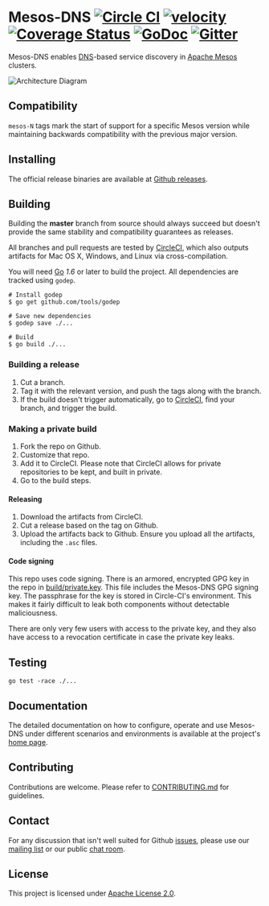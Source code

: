 # Mesos-DNS [![Circle CI](https://circleci.com/gh/mesosphere/mesos-dns.svg?style=svg)](https://circleci.com/gh/mesosphere/mesos-dns) [![velocity](https://velocity.mesosphere.com/service/velocity/buildStatus/icon?job=public-mesos-dns-master)](https://velocity.mesosphere.com/service/velocity/job/public-mesos-dns-master/) [![Coverage Status](https://coveralls.io/repos/mesosphere/mesos-dns/badge.svg?branch=master&service=github)](https://coveralls.io/github/mesosphere/mesos-dns?branch=master) [![GoDoc](https://godoc.org/github.com/mesosphere/mesos-dns?status.svg)](https://godoc.org/github.com/mesosphere/mesos-dns) [![Gitter](https://badges.gitter.im/Join%20Chat.svg)](https://gitter.im/mesosphere/mesos-dns?utm_source=badge&utm_medium=badge&utm_campaign=pr-badge)

Mesos-DNS enables [DNS](https://en.wikipedia.org/wiki/Domain_Name_System)-based service discovery in [Apache Mesos](https://mesos.apache.org/) clusters.

![Architecture Diagram](https://mesosphere.github.io/mesos-dns/img/architecture.png)

## Compatibility

`mesos-N` tags mark the start of support for a specific Mesos version while
maintaining backwards compatibility with the previous major version.

## Installing

The official release binaries are available at [Github releases](https://github.com/mesosphere/mesos-dns/releases).

## Building

Building the **master** branch from source should always succeed but doesn't provide
the same stability and compatibility guarantees as releases.

All branches and pull requests are tested by [CircleCI](https://circleci.com/gh/mesosphere/mesos-dns), which also
outputs artifacts for Mac OS X, Windows, and Linux via cross-compilation.

You will need [Go](https://golang.org/) *1.6* or later to build the project.
All dependencies are tracked using `godep`.

```shell
# Install godep
$ go get github.com/tools/godep

# Save new dependencies
$ godep save ./...

# Build
$ go build ./...
```

### Building a release

1. Cut a branch.
2. Tag it with the relevant version, and push the tags along with the branch.
3. If the build doesn't trigger automatically, go to [CircleCI](https://circleci.com/gh/mesosphere/mesos-dns), find your branch, and trigger the build.

### Making a private build

1. Fork the repo on Github.
2. Customize that repo.
3. Add it to CircleCI. Please note that CircleCI allows for private repositories to be kept, and built in private.
4. Go to the build steps.

#### Releasing

1. Download the artifacts from CircleCI.
2. Cut a release based on the tag on Github.
3. Upload the artifacts back to Github. Ensure you upload all the artifacts, including the `.asc` files.

#### Code signing

This repo uses code signing. There is an armored, encrypted GPG key in the repo in [build/private.key](build/private.key). This file includes the Mesos-DNS GPG signing key. The passphrase for the key is stored in Circle-CI's environment. This makes it fairly difficult to leak both components without detectable maliciousness.

There are only very few users with access to the private key, and they also have access to a revocation certificate in case the private key leaks.

## Testing

```shell
go test -race ./...
```

## Documentation

The detailed documentation on how to configure, operate and use Mesos-DNS
under different scenarios and environments is available at the project's [home page](https://mesosphere.github.io/mesos-dns/).

## Contributing

Contributions are welcome. Please refer to [CONTRIBUTING.md](CONTRIBUTING.md) for guidelines.

## Contact

For any discussion that isn't well suited for Github [issues](https://github.com/mesosphere/mesos-dns/issues),
please use our [mailing list](https://groups.google.com/forum/#!forum/mesos-dns) or our public [chat room](https://gitter.im/mesosphere/mesos-dns).

## License

This project is licensed under [Apache License 2.0](LICENSE).

